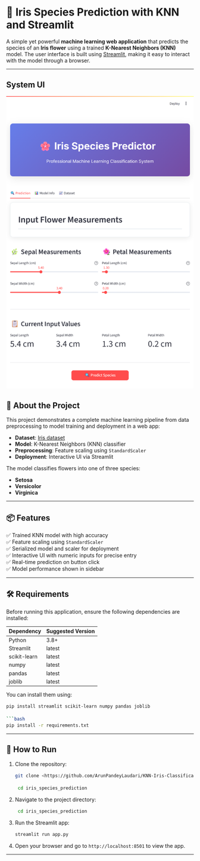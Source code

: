 # 🌸 Iris Species Prediction with KNN and Streamlit

A simple yet powerful **machine learning web application** that predicts the species of an **Iris flower** using a trained **K-Nearest Neighbors (KNN)** model. The user interface is built using [Streamlit](https://streamlit.io/),  making it easy to interact with the model through a browser.

---

## System UI
![System UI](SystemUi.png)


## 🧠 About the Project

This project demonstrates a complete machine learning pipeline from data preprocessing to model training and deployment in a web app:

- **Dataset**: [Iris dataset](https://scikit-learn.org/stable/modules/generated/sklearn.datasets.load_iris.html) 
- **Model**: K-Nearest Neighbors (KNN) classifier
- **Preprocessing**: Feature scaling using `StandardScaler`
- **Deployment**: Interactive UI via Streamlit

The model classifies flowers into one of three species:
- **Setosa**
- **Versicolor**
- **Virginica**

---

## 📦 Features

✅ Trained KNN model with high accuracy  
✅ Feature scaling using `StandardScaler`  
✅ Serialized model and scaler for deployment  
✅ Interactive UI with numeric inputs for precise entry  
✅ Real-time prediction on button click  
✅ Model performance shown in sidebar  

---

## 🛠️ Requirements

Before running this application, ensure the following dependencies are installed:

| Dependency       | Suggested Version |
|------------------|-------------------|
| Python           | 3.8+              |
| Streamlit        | latest            |
| scikit-learn     | latest            |
| numpy            | latest            |
| pandas           | latest            |
| joblib           | latest            |

You can install them using:

```bash
pip install streamlit scikit-learn numpy pandas joblib

```bash
pip install -r requirements.txt
```
---
## 🚀 How to Run
1. Clone the repository:
   ```bash
   git clone <https://github.com/ArunPandeyLaudari/KNN-Iris-Classification.git>

    cd iris_species_prediction
    ```
2. Navigate to the project directory:
   ```bash
    cd iris_species_prediction
    ```
3. Run the Streamlit app:
    ```bash
    streamlit run app.py
    ```
4. Open your browser and go to `http://localhost:8501` to view the app.
---